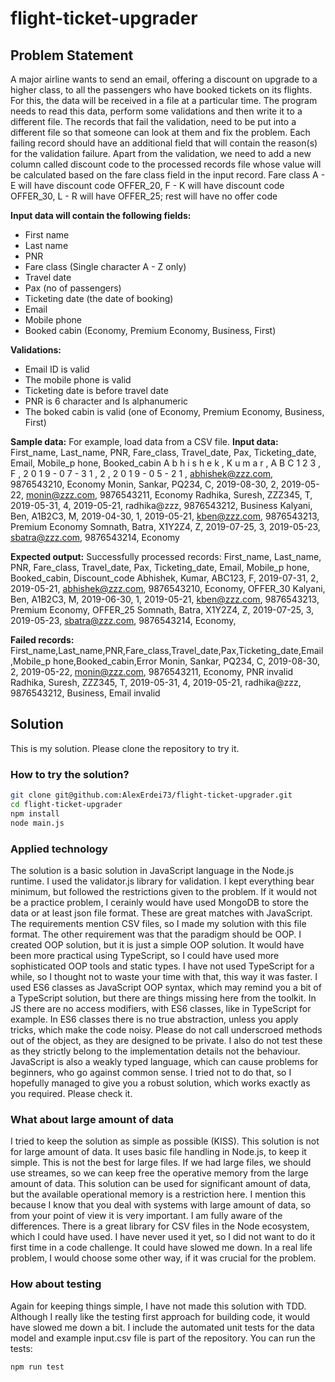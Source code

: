 # flight-ticket-upgrader

## Problem Statement

A major airline wants to send an email, offering a discount on upgrade to a
higher class, to all the passengers who have booked tickets on its flights. For
this, the data will be received in a file at a particular time. The program
needs to read this data, perform some validations and then write it to a
different file. The records that fail the validation, need to be put into a
different file so that someone can look at them and fix the problem. Each
failing record should have an additional field that will contain the reason(s)
for the validation failure. Apart from the validation, we need to add a new
column called discount code to the processed records file whose value will be
calculated based on the fare class field in the input record. Fare class A - E
will have discount code OFFER_20, F - K will have discount code OFFER_30, L - R
will have OFFER_25; rest will have no offer code

**Input data will contain the following fields:**

- First name
- Last name
- PNR
- Fare class (Single character A - Z only)
- Travel date
- Pax (no of passengers)
- Ticketing date (the date of booking)
- Email
- Mobile phone
- Booked cabin (Economy, Premium Economy, Business, First)

**Validations:**

- Email ID is valid
- The mobile phone is valid
- Ticketing date is before travel date
- PNR is 6 character and Is alphanumeric
- The boked cabin is valid (one of Economy, Premium Economy, Business, First)

**Sample data:** For example, load data from a CSV file. **Input data:**
First_name, Last_name, PNR, Fare_class, Travel_date, Pax, Ticketing_date, Email,
Mobile_p hone, Booked_cabin A b h i s h e k , K u m a r , A B C 1 2 3 , F , 2 0
1 9 - 0 7 - 3 1 , 2 , 2 0 1 9 - 0 5 - 2 1 , abhishek@zzz.com, 9876543210,
Economy Monin, Sankar, PQ234, C, 2019-08-30, 2, 2019-05-22, monin@zzz.com,
9876543211, Economy Radhika, Suresh, ZZZ345, T, 2019-05-31, 4, 2019-05-21,
radhika@zzz, 9876543212, Business Kalyani, Ben, A1B2C3, M, 2019-04-30, 1,
2019-05-21, kben@zzz.com, 9876543213, Premium Economy Somnath, Batra, X1Y2Z4, Z,
2019-07-25, 3, 2019-05-23, sbatra@zzz.com, 9876543214, Economy

**Expected output:** Successfully processed records: First_name, Last_name, PNR,
Fare_class, Travel_date, Pax, Ticketing_date, Email, Mobile_p hone,
Booked_cabin, Discount_code Abhishek, Kumar, ABC123, F, 2019-07-31, 2,
2019-05-21, abhishek@zzz.com, 9876543210, Economy, OFFER_30 Kalyani, Ben,
A1B2C3, M, 2019-06-30, 1, 2019-05-21, kben@zzz.com, 9876543213, Premium Economy,
OFFER_25 Somnath, Batra, X1Y2Z4, Z, 2019-07-25, 3, 2019-05-23, sbatra@zzz.com,
9876543214, Economy,

**Failed records:**
First_name,Last_name,PNR,Fare_class,Travel_date,Pax,Ticketing_date,Email,Mobile_p
hone,Booked_cabin,Error Monin, Sankar, PQ234, C, 2019-08-30, 2, 2019-05-22,
monin@zzz.com, 9876543211, Economy, PNR invalid Radhika, Suresh, ZZZ345, T,
2019-05-31, 4, 2019-05-21, radhika@zzz, 9876543212, Business, Email invalid

## Solution

This is my solution. Please clone the repository to try it.

### How to try the solution?

```bash
git clone git@github.com:AlexErdei73/flight-ticket-upgrader.git
cd flight-ticket-upgrader
npm install
node main.js
```

### Applied technology

The solution is a basic solution in JavaScript language in the Node.js runtime.
I used the validator.js library for validation. I kept everything bear minimum,
but followed the restrictions given to the problem. If it would not be a
practice problem, I cerainly would have used MongoDB to store the data or at
least json file format. These are great matches with JavaScript. The
requirements mention CSV files, so I made my solution with this file format. The
other requirement was that the paradigm should be OOP. I created OOP solution,
but it is just a simple OOP solution. It would have been more practical using
TypeScript, so I could have used more sophisticated OOP tools and static types.
I have not used TypeScript for a while, so I thought not to waste your time with
that, this way it was faster. I used ES6 classes as JavaScript OOP
syntax, which may remind you a bit of a TypeScript solution, but there are
things missing here from the toolkit. In JS there are no access modifiers, with
ES6 classes, like in TypeScript for example. In ES6 classes there is no true abstraction,
unless you apply tricks, which make the code noisy. Please do not call underscroed methods
out of the object, as they are designed to be private. I also do not test these as they strictly
belong to the implementation details not the behaviour. JavaScript is also a weakly typed
language, which can cause problems for beginners, who go against common sense. I
tried not to do that, so I hopefully managed to give you a robust solution,
which works exactly as you required. Please check it.

### What about large amount of data

I tried to keep the solution as simple as possible (KISS). This solution is not
for large amount of data. It uses basic file handling in Node.js, to keep it
simple. This is not the best for large files. If we had large files, we should
use streames, so we can keep free the operative memory from the large amount of
data. This solution can be used for significant amount of data, but the
available operational memory is a restriction here. I mention this because I
know that you deal with systems with large amount of data, so from your point of
view it is very important. I am fully aware of the differences. There is a great
library for CSV files in the Node ecosystem, which I could have used. I have
never used it yet, so I did not want to do it first time in a code challenge. It
could have slowed me down. In a real life problem, I would choose some other
way, if it was crucial for the problem.

### How about testing

Again for keeping things simple, I have not made this solution with TDD. Although I
really like the testing first approach for building code, it would have slowed
me down a bit. I include the automated unit tests for the data model and example
input.csv file is part of the repository. You can run the tests:

```
npm run test
```
